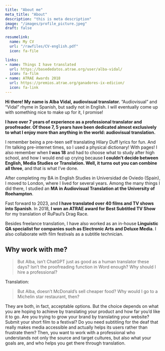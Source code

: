 ```yaml
---
title: "About me"
meta_title: "About"
description: "this is meta description"
image: "/images/profile_picture.jpeg"
draft: false

resumelink:
  name: My CV
  url: "/rawfiles/CV-english.pdf"
  icon: fa-file

links:
- name: Things I have translated
  url: https://basededatos.atrae.org/user/alba-vidal/
  icon: fa-film
- name: ATRAE Awards 2018
  url: https://premios.atrae.org/ganadores-ix-edicion/
  icon: fa-link
---
```


__Hi there! My name is Alba Vidal, audiovisual translator.__ “Audiovisual” and “Vidal” rhyme in Spanish, but sadly not in English. I will eventually come up with something nice to make up for it, I promise!

__I have over 7 years of experience as a professional translator and proofreader. Of those 7, 5 years have been dedicated almost exclusively to what I enjoy more than anything in the world: audiovisual translation.__

I remember being a pre-teen self translating Hilary Duff lyrics for fun. And I’m talking pre-internet times, so I used a physical dictionary! With pages! I also remember when __I was 18__ and had to choose what to study after high school, and how I would end up crying because __I couldn’t decide between English, Media Studies or Translation. Well, it turns out you can combine all three__, and that is what I’ve done.

After completing my BA in English Studies in Universidad de Oviedo (Spain), I moved to London, where I lived for several years. Among the many things I did there, I studied an __MA in Audiovisual Translation at the University of Roehampton__.

Fast forward to 2023, and __I have translated over 40 films and TV shows into Spanish__. In 2018, __I won an ATRAE award for Best Subtitled TV Show__ for my translation of RuPaul’s Drag Race.

Besides freelance translation, I have also worked as an in-house __Linguistic QA specialist for companies such as Electronic Arts and Deluxe Media__. I also collaborate with film festivals as a subtitle technician. 

## Why work with me?
>But Alba, isn’t ChatGPT just as good as a human translator these days? Isn’t the proofreading function in Word enough? Why should I hire a professional?

Translation: 
>But Alba, doesn’t McDonald’s sell cheaper food? Why would I go to a Michelin star restaurant, then?

They are both, in fact, acceptable options. But the choice depends on what you are hoping to achieve by translating your product and how far you’d like it to go. Are you trying to grow your brand by translating your website? Submit your short film to a festival? Do you need subtitling for the deaf that really makes media accessible and actually helps its users rather than frustrate them? Then, you want to work with a professional who understands not only the source and target cultures, but also what your goals are, and who helps you get there through translation.
